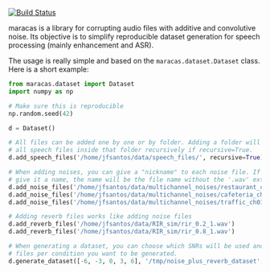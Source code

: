 [![Build Status](https://travis-ci.org/jfsantos/maracas.svg?branch=master)](https://travis-ci.org/jfsantos/maracas)

maracas is a library for corrupting audio files with additive and convolutive
noise. Its objective is to simplify reproducible dataset generation for speech processing (mainly enhancement and ASR).

The usage is really simple and based on the `maracas.dataset.Dataset` class. Here is a short example:

```python
from maracas.dataset import Dataset
import numpy as np

# Make sure this is reproducible
np.random.seed(42)

d = Dataset()

# All files can be added one by one or by folder. Adding a folder will add
# all speech files inside that folder recursively if recursive=True.
d.add_speech_files('/home/jfsantos/data/speech_files/', recursive=True)

# When adding noises, you can give a "nickname" to each noise file. If you do not
# give it a name, the name will be the file name without the '.wav' extension
d.add_noise_files('/home/jfsantos/data/multichannel_noises/restaurant_ch01.wav', name='restaurant')
d.add_noise_files('/home/jfsantos/data/multichannel_noises/cafeteria_ch01.wav', name='cafeteria')
d.add_noise_files('/home/jfsantos/data/multichannel_noises/traffic_ch01.wav', name='traffic')

# Adding reverb files works like adding noise files
d.add_reverb_files('/home/jfsantos/data/RIR_sim/rir_0.2_1.wav')
d.add_reverb_files('/home/jfsantos/data/RIR_sim/rir_0.8_1.wav')

# When generating a dataset, you can choose which SNRs will be used and how many
# files per condition you want to be generated. 
d.generate_dataset([-6, -3, 0, 3, 6], '/tmp/noise_plus_reverb_dataset', files_per_condition=5)
```
